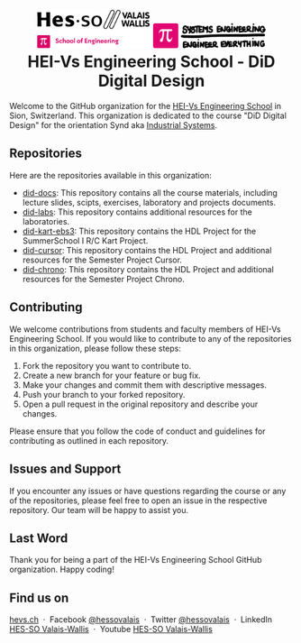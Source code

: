 <h1 align="center">
  <br>
  <img src="./img/hei-en.png" alt="HEI-Vs Logo" width="200">
  <img src="./img/synd-light.png" alt="Industrial Systems Logo" width="200">
  <br>
  HEI-Vs Engineering School - DiD Digital Design
  <br>
</h1>


Welcome to the GitHub organization for the [HEI-Vs Engineering School](https://hevs.ch/synd) in Sion, Switzerland. This organization is dedicated to the course "DiD Digital Design" for the orientation Synd aka [Industrial Systems](https://hevs.ch/synd).

## Repositories

Here are the repositories available in this organization:

- [did-docs](https://github.com/hei-synd-did/did-docs): This repository contains all the course materials, including lecture slides, scipts, exercises, laboratory and projects documents.
- [did-labs](https://github.com/hei-synd-did/did-labs): This repository contains additional resources for the laboratories.
- [did-kart-ebs3](https://github.com/hei-synd-did/did-kart-ebs3): This repository contains the HDL Project for the SummerSchool I R/C Kart Project.
- [did-cursor](https://github.com/hei-synd-did/did-cursor): This repository contains the HDL Project and additional resources for the Semester Project Cursor.
- [did-chrono](https://github.com/hei-synd-did/did-chrono): This repository contains the HDL Project and additional resources for the Semester Project Chrono.

## Contributing

We welcome contributions from students and faculty members of HEI-Vs Engineering School. If you would like to contribute to any of the repositories in this organization, please follow these steps:

1. Fork the repository you want to contribute to.
2. Create a new branch for your feature or bug fix.
3. Make your changes and commit them with descriptive messages.
4. Push your branch to your forked repository.
5. Open a pull request in the original repository and describe your changes.

Please ensure that you follow the code of conduct and guidelines for contributing as outlined in each repository.

## Issues and Support

If you encounter any issues or have questions regarding the course or any of the repositories, please feel free to open an issue in the respective repository. Our team will be happy to assist you.

## Last Word

Thank you for being a part of the HEI-Vs Engineering School GitHub organization. Happy coding!

## Find us on

[hevs.ch](https://www.hevs.ch) &nbsp;&middot;&nbsp;
Facebook [@hessovalais](https://www.facebook.com/hessovalais) &nbsp;&middot;&nbsp;
Twitter [@hessovalais](https://twitter.com/hessovalais) &nbsp;&middot;&nbsp;
LinkedIn [HES-SO Valais-Wallis](https://www.linkedin.com/groups/104343/) &nbsp;&middot;&nbsp;
Youtube [HES-SO Valais-Wallis](https://www.youtube.com/user/HESSOVS)